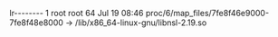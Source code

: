 lr-------- 1 root root 64 Jul 19 08:46 proc/6/map_files/7fe8f46e9000-7fe8f48e8000 -> /lib/x86_64-linux-gnu/libnsl-2.19.so
